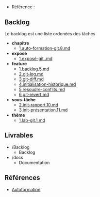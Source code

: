 #  

- Référence :   

 

## Backlog 

Le backlog est une liste ordonées des tâches 

- **chapitre** 
  - [1.auto-formation-git.8.md](./Backlog/chapitre/1.auto-formation-git.8.md) 
- **exposé** 
  - [1.exposé-git..md](./Backlog/exposé/1.exposé-git..md) 
- **feature** 
  - [1.backlog.5.md](./Backlog/feature/1.backlog.5.md) 
  - [2.git-log.md](./Backlog/feature/2.git-log.md) 
  - [3.git-diff.md](./Backlog/feature/3.git-diff.md) 
  - [4.initialisation-historique.md](./Backlog/feature/4.initialisation-historique.md) 
  - [5.resoudre-conflits.md](./Backlog/feature/5.resoudre-conflits.md) 
  - [6.git-revert.md](./Backlog/feature/6.git-revert.md) 
- **sous-tâche** 
  - [2.init-rapport.10.md](./Backlog/sous-tâche/2.init-rapport.10.md) 
  - [3.init-présentation.11.md](./Backlog/sous-tâche/3.init-présentation.11.md) 
- **thème** 
  - [1.lab-git.1.md](./Backlog/thème/1.lab-git.1.md) 
## Livrables 

 

- /Backlog 
  - Backlog 
- /docs 
  - Documentation 
## Références 

 

- [Autoformation](#) 

